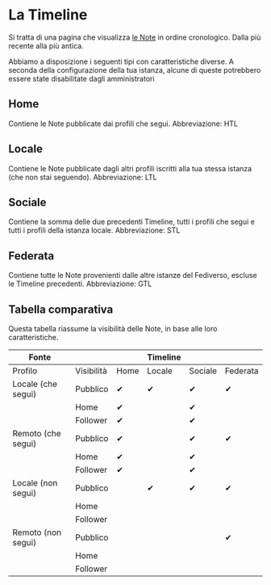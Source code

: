 # La Timeline

Si tratta di una pagina che visualizza [le Note](./note) in ordine cronologico. Dalla più recente alla più antica.

Abbiamo a disposizione i seguenti tipi con caratteristiche diverse. A seconda della configurazione della tua istanza, alcune di queste potrebbero essere state disabilitate dagli amministratori

## Home

Contiene le Note pubblicate dai profili che segui. Abbreviazione: HTL

## Locale

Contiene le Note pubblicate dagli altri profili iscritti alla tua stessa istanza (che non stai seguendo). Abbreviazione: LTL

## Sociale

Contiene la somma delle due precedenti Timeline, tutti i profili che segui e tutti i profili della istanza locale. Abbreviazione: STL

## Federata

Contiene tutte le Note provenienti dalle altre istanze del Fediverso, escluse le Timeline precedenti. Abbreviazione: GTL

## Tabella comparativa

Questa tabella riassume la visibilità delle Note, in base alle loro caratteristiche.

| Fonte              |            |      | Timeline |         |          |
| ------------------ | ---------- | ---- | -------- | ------- | -------- |
| Profilo            | Visibilità | Home | Locale   | Sociale | Federata |
| Locale (che segui) | Pubblico   | ✔   | ✔       | ✔      | ✔       |
|                    | Home       | ✔   |          | ✔      |          |
|                    | Follower   | ✔   |          | ✔      |          |
| Remoto (che segui) | Pubblico   | ✔   |          | ✔      | ✔       |
|                    | Home       | ✔   |          | ✔      |          |
|                    | Follower   | ✔   |          | ✔      |          |
| Locale (non segui) | Pubblico   |      | ✔       | ✔      | ✔       |
|                    | Home       |      |          |         |          |
|                    | Follower   |      |          |         |          |
| Remoto (non segui) | Pubblico   |      |          |         | ✔       |
|                    | Home       |      |          |         |          |
|                    | Follower   |      |          |         |          |
